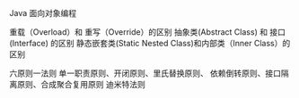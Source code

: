Java 面向对象编程

重载（Overload）和 重写（Override）的区别
抽象类(Abstract Class) 和 接口(Interface) 的区别
静态嵌套类(Static Nested Class)和内部类（Inner Class）的区别

六原则一法则
单一职责原则、开闭原则、里氏替换原则、
依赖倒转原则、接口隔离原则、合成聚合复用原则
迪米特法则